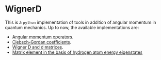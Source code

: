 # WignerD

This is a `python` implementation of tools in addition of angular momentum in quantum mechanics. Up to now, the available implementations are:
- [Angular momentum operators](angular_momentum/). 
- [Clebsch-Gordan coefficients](cg/).
- [Wigner D and d matrices](wigner_d/).
- [Matrix element in the basis of hydrogen atom energy eigenstates](hydrogen/)